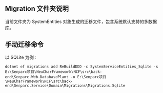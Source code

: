 ﻿## Migration 文件夹说明

当前文件夹为 SystemEntities 对象生成的迁移文件，包含系统默认支持的多数据库。


## 手动迁移命令

以 SQLite 为例：

```
dotnet ef migrations add ReBuildDDD -c SystemServiceEntities_Sqlite -s E:\Senparc项目\NeuCharFramework\NCF\src\back-end\Senparc.Web.DatabasePlant -o E:\Senparc项目\NeuCharFramework\NCF\src\back-end\Senparc.Service\Domain\Migrations\Migrations.Sqlite
```